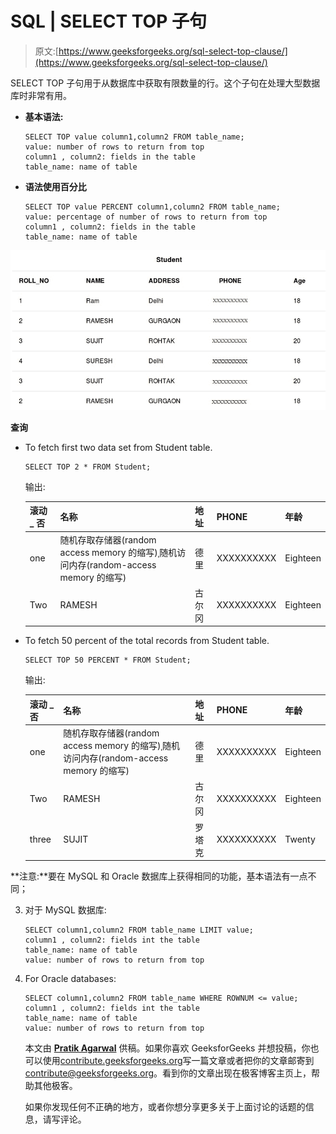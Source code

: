 # SQL | SELECT TOP 子句

> 原文:[https://www.geeksforgeeks.org/sql-select-top-clause/](https://www.geeksforgeeks.org/sql-select-top-clause/)

SELECT TOP 子句用于从数据库中获取有限数量的行。这个子句在处理大型数据库时非常有用。

*   **基本语法:**

    ```
    SELECT TOP value column1,column2 FROM table_name;
    value: number of rows to return from top
    column1 , column2: fields in the table
    table_name: name of table

    ```

*   **语法使用百分比**

    ```
    SELECT TOP value PERCENT column1,column2 FROM table_name;
    value: percentage of number of rows to return from top
    column1 , column2: fields in the table
    table_name: name of table

    ```

[![table1](img/4fab6fceee0b1d1b256c3430eb713844.png)](https://media.geeksforgeeks.org/wp-content/cdn-uploads/table11.jpg)

**查询**

*   To fetch first two data set from Student table.

    ```
    SELECT TOP 2 * FROM Student; 

    ```

    输出:

    | **滚动 _ 否** | **名称** | **地址** | **PHONE** | **年龄** |
    | --- | --- | --- | --- | --- |
    | one | 随机存取存储器(random access memory 的缩写)ˌ随机访问内存(random-access memory 的缩写) | 德里 | XXXXXXXXXX | Eighteen |
    | Two | RAMESH | 古尔冈 | XXXXXXXXXX | Eighteen |

*   To fetch 50 percent of the total records from Student table.

    ```
    SELECT TOP 50 PERCENT * FROM Student; 

    ```

    输出:

    | **滚动 _ 否** | **名称** | **地址** | **PHONE** | **年龄** |
    | --- | --- | --- | --- | --- |
    | one | 随机存取存储器(random access memory 的缩写)ˌ随机访问内存(random-access memory 的缩写) | 德里 | XXXXXXXXXX | Eighteen |
    | Two | RAMESH | 古尔冈 | XXXXXXXXXX | Eighteen |
    | three | SUJIT | 罗塔克 | XXXXXXXXXX | Twenty |

**注意:**要在 MySQL 和 Oracle 数据库上获得相同的功能，基本语法有一点不同；

3.  对于 MySQL 数据库:

    ```
    SELECT column1,column2 FROM table_name LIMIT value;
    column1 , column2: fields int the table
    table_name: name of table
    value: number of rows to return from top

    ```

4.  For Oracle databases:

    ```
    SELECT column1,column2 FROM table_name WHERE ROWNUM <= value;
    column1 , column2: fields int the table
    table_name: name of table
    value: number of rows to return from top

    ```

    本文由 **[Pratik Agarwal](https://www.facebook.com/Pratik.Agarwal01)** 供稿。如果你喜欢 GeeksforGeeks 并想投稿，你也可以使用[contribute.geeksforgeeks.org](http://www.contribute.geeksforgeeks.org)写一篇文章或者把你的文章邮寄到 contribute@geeksforgeeks.org。看到你的文章出现在极客博客主页上，帮助其他极客。

    如果你发现任何不正确的地方，或者你想分享更多关于上面讨论的话题的信息，请写评论。